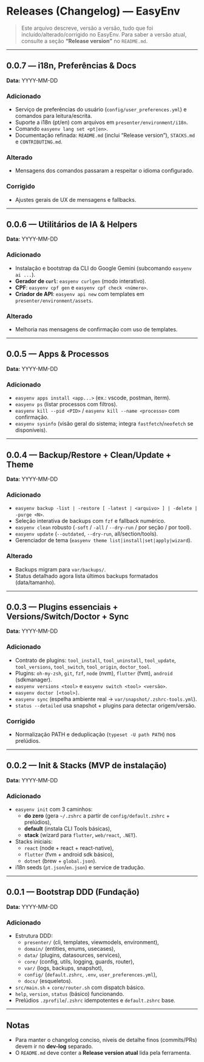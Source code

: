 # Releases (Changelog) — EasyEnv

> Este arquivo descreve, versão a versão, tudo que foi incluído/alterado/corrigido no EasyEnv.
> Para saber a versão atual, consulte a seção **“Release version”** no `README.md`.

---

## 0.0.7 — i18n, Preferências & Docs
**Data:** YYYY-MM-DD

### Adicionado
- Serviço de preferências do usuário (`config/user_preferences.yml`) e comandos para leitura/escrita.
- Suporte a i18n (pt/en) com arquivos em `presenter/environment/i18n`.
- Comando `easyenv lang set <pt|en>`.
- Documentação refinada: `README.md` (inclui “Release version”), `STACKS.md` e `CONTRIBUTING.md`.

### Alterado
- Mensagens dos comandos passaram a respeitar o idioma configurado.

### Corrigido
- Ajustes gerais de UX de mensagens e fallbacks.

---

## 0.0.6 — Utilitários de IA & Helpers
**Data:** YYYY-MM-DD

### Adicionado
- Instalação e bootstrap da CLI do Google Gemini (subcomando `easyenv ai ...`).
- **Gerador de `curl`**: `easyenv curlgen` (modo interativo).
- **CPF**: `easyenv cpf gen` e `easyenv cpf check <número>`.
- **Criador de API**: `easyenv api new` com templates em `presenter/environment/assets`.

### Alterado
- Melhoria nas mensagens de confirmação com uso de templates.

---

## 0.0.5 — Apps & Processos
**Data:** YYYY-MM-DD

### Adicionado
- `easyenv apps install <app...>` (ex.: vscode, postman, iterm).
- `easyenv ps` (listar processos com filtros).
- `easyenv kill --pid <PID>` / `easyenv kill --name <processo>` com confirmação.
- `easyenv sysinfo` (visão geral do sistema; integra `fastfetch`/`neofetch` se disponíveis).

---

## 0.0.4 — Backup/Restore + Clean/Update + Theme
**Data:** YYYY-MM-DD

### Adicionado
- `easyenv backup -list | -restore [ -latest | <arquivo> ] | -delete | -purge <N>`.
- Seleção interativa de backups com `fzf` e fallback numérico.
- `easyenv clean` robusto (`-soft` / `-all` / `--dry-run` / por seção / por tool).
- `easyenv update` (`--outdated`, `--dry-run`, all/section/tools).
- Gerenciador de tema (`easyenv theme list|install|set|apply|wizard`).

### Alterado
- Backups migram para `var/backups/`.
- Status detalhado agora lista últimos backups formatados (data/tamanho).

---

## 0.0.3 — Plugins essenciais + Versions/Switch/Doctor + Sync
**Data:** YYYY-MM-DD

### Adicionado
- Contrato de plugins: `tool_install`, `tool_uninstall`, `tool_update`, `tool_versions`, `tool_switch`, `tool_origin`, `doctor_tool`.
- Plugins: `oh-my-zsh`, `git`, `fzf`, `node` (nvm), `flutter` (fvm), `android` (sdkmanager).
- `easyenv versions <tool>` e `easyenv switch <tool> <versão>`.
- `easyenv doctor [<tool>]`.
- `easyenv sync` (espelha ambiente real → `var/snapshot/.zshrc-tools.yml`).
- `status --detailed` usa snapshot + plugins para detectar origem/versão.

### Corrigido
- Normalização PATH e deduplicação (`typeset -U path PATH`) nos prelúdios.

---

## 0.0.2 — Init & Stacks (MVP de instalação)
**Data:** YYYY-MM-DD

### Adicionado
- `easyenv init` com 3 caminhos:
  - **do zero** (gera `~/.zshrc` a partir de `config/default.zshrc` + prelúdios),
  - **default** (instala CLI Tools básicas),
  - **stack** (wizard para `flutter`, `web/react`, `.NET`).
- Stacks iniciais:
  - `react` (node + react + react-native),
  - `flutter` (fvm + android sdk básico),
  - `dotnet` (brew + `global.json`).
- i18n seeds (`pt.json`/`en.json`) e service de tradução.

---

## 0.0.1 — Bootstrap DDD (Fundação)
**Data:** YYYY-MM-DD

### Adicionado
- Estrutura DDD:
  - `presenter/` (cli, templates, viewmodels, environment),
  - `domain/` (entities, enums, usecases),
  - `data/` (plugins, datasources, services),
  - `core/` (config, utils, logging, guards, router),
  - `var/` (logs, backups, snapshot),
  - `config/` (`default.zshrc`, `.env`, `user_preferences.yml`),
  - `docs/` (esqueletos).
- `src/main.sh` + `core/router.sh` com dispatch básico.
- `help`, `version`, `status` (básico) funcionando.
- Prelúdios `.zprofile`/`.zshrc` idempotentes e `default.zshrc` base.

---

## Notas
- Para manter o changelog conciso, níveis de detalhe finos (commits/PRs) devem ir no **dev-log** separado.
- O `README.md` deve conter a **Release version atual** lida pela ferramenta.